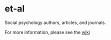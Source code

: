et-al
=====

Social psychology authors, articles, and journals.

For more information, please see the [wiki](https://github.com/vanderlowe/et-al/wiki)
